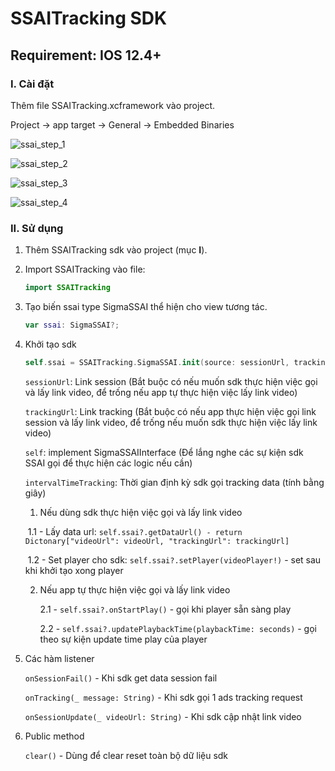 # SSAITracking SDK

## Requirement: IOS 12.4+

### I. Cài đặt

Thêm file SSAITracking.xcframework vào project.

Project -> app target -> General -> Embedded Binaries

![ssai_step_1](https://i.ibb.co/nR7v7H6/ssai-step-1.png)



![ssai_step_2](https://i.ibb.co/Hq13d4c/ssai-step-2.jpg)



![ssai_step_3](https://i.ibb.co/0QsP5r0/Screen-Shot-2023-01-17-at-13-40-40.png)



![ssai_step_4](https://i.ibb.co/Z6PW1zL/ssai-step-4.jpg)



### II. Sử dụng

1. Thêm SSAITracking sdk vào project (mục **I**).

2. Import SSAITracking vào file: 

   ```swift
   import SSAITracking
   ```

3. Tạo biến ssai type SigmaSSAI thể hiện cho view tương tác.

   ```swift
   var ssai: SigmaSSAI?;
   ```

   

4. Khởi tạo sdk

   ```swift
   self.ssai = SSAITracking.SigmaSSAI.init(source: sessionUrl, trackingUrl, self, intervalTimeTracking)
   ```

   ```sessionUrl```: Link session (Bắt buộc có nếu muốn sdk thực hiện việc gọi và lấy link video, để trống nếu app tự thực hiện việc lấy link video)

   ```trackingUrl```: Link tracking (Bắt buộc có nếu app thực hiện việc gọi link session và lấy link video, để trống nếu muốn  sdk thực hiện việc lấy link video)

   ```self```: implement SigmaSSAIInterface (Để lắng nghe các sự kiện sdk SSAI gọi để thực hiện các logic nếu cần)

   ```intervalTimeTracking```: Thời gian định kỳ sdk gọi tracking data (tính bằng giây)

   1. Nếu dùng sdk thực hiện việc gọi và lấy link video

   ​       1.1 - Lấy data url:  ```self.ssai?.getDataUrl() - return Dictonary["videoUrl": videoUrl, "trackingUrl": trackingUrl]```

   ​       1.2 - Set player cho sdk:  ```self.ssai?.setPlayer(videoPlayer!)``` - set sau khi khởi tạo xong player

   2. Nếu app tự thực hiện việc gọi và lấy link video

      2.1 - ```self.ssai?.onStartPlay()``` - gọi khi player sẵn sàng play

      2.2 - ```self.ssai?.updatePlaybackTime(playbackTime: seconds)``` - gọi theo sự kiện update time play của player

5. Các hàm listener

     ```onSessionFail()``` - Khi sdk get data session fail

     ```onTracking(_ message: String)``` - Khi sdk gọi 1 ads tracking request

     ```onSessionUpdate(_ videoUrl: String)``` - Khi sdk cập nhật link video

6. Public method

   ```clear()``` - Dùng để clear reset toàn bộ dữ liệu sdk

   

